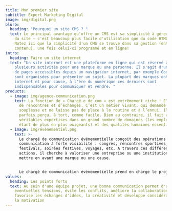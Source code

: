 ```yaml
---
title: Mon premier site
subtitle: Expert Marketing Digital
image: img/digital.png
blurb:
  heading: "Pourquoi un site CMS ? "
  text: Le principal avantage qu'offre un CMS est sa simplicité à gérer le contenu
    du site – c'est beaucoup plus facile d'utilisation que du code HTML et CSS !
    Notez ici que la simplicité d'un CMS se trouve dans sa gestion (entrer du
    contenu), une fois celui-ci programmé et en ligne!
intro:
  heading: Faire un site internet
  text: "Un site internet est une plateforme en ligne qui est réservé à une ou
    plusieurs activités pour une marque ou une personne. Il s'agit d'un groupe
    de pages accessibles depuis un navigateur internet, par exemple Google, qui
    sont organisées pour présenter un sujet. La plupart des marques ont un site
    internet et pour cause, à l'ère du numérique ces derniers sont
    indispensables pour communiquer et vendre. "
products:
  - image: img/agence-communication.png
    text: La fonction de « Chargé.e de com » est extrêmement riche ! Elle est faite
      de rencontres et d’échanges. C’est un métier vivant, qui demande de la
      souplesse et ne laisse pas de place à la routine et à l’ennui. Il est
      parfois perçu, à tort, comme facile. Bien au contraire, il fait appel à de
      véritables expertises dans un grand nombre de domaines (les employeurs
      étant de plus en plus exigeants) et des qualités humaines essentielles.
  - image: img/événementiel.png
    text: >-
      Le chargé de communication événementielle conçoit des opérations de
      communication à forte visibilité : congrès, rencontres sportives, foires,
      festivals, soirées festives, voyages, etc. A travers ces différentes
      actions, il cherche à valoriser une entreprise ou une institution, à
      mettre en avant une marque ou une cause.


      Le chargé de communication événementielle prend en charge le projet de A à Z. Il trouve le concept le mieux adapté aux besoins du client.
values:
  heading: Les points forts
  text: Au sein d'une équipe projet, une bonne communication permet d'apaiser les
    éventuelles tensions, évite les conflits, améliore la collaboration et
    favorise les échanges d'idées, la créativité et développe considérablement
    la motivation
---
```

